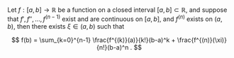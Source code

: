 Let $f: [a, b]\to\mathbb R$ be a function on a closed interval 
$[a, b]\subset\mathbb R$, and suppose that $f', f'', \ldots, f^{(n-1)}$ exist
and are continuous on $[a, b]$, and $f^{(n)}$ exists on $(a, b)$, then there exists 
$\xi\in (a, b)$ such that

$$
f(b) = \sum_{k=0}^{n-1} \frac{f^{(k)}(a)}{k!}(b-a)^k + 
\frac{f^{(n)}(\xi)}{n!}(b-a)^n .
$$
